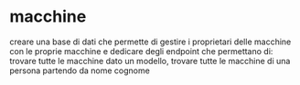 # macchine
creare una base di dati che permette di gestire i proprietari delle macchine con le proprie macchine e dedicare degli endpoint che permettano di:   trovare tutte le macchine dato un modello, trovare tutte le macchine di una persona partendo da nome cognome
